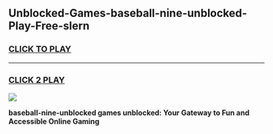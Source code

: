 
## Unblocked-Games-baseball-nine-unblocked-Play-Free-slern
<h3>
<a href="https://premium76.site?title=baseball-nine-unblocked&ref=21A">CLICK TO PLAY</a></h3>
<hr>

<h3>
<a href="https://premium76.site?title=baseball-nine-unblocked&ref=21A">CLICK 2 PLAY</a>
  
</h3>

<a href="https://premium76.site?title=baseball-nine-unblocked&ref=21A"><img src="https://clearcache.store/games.png"></a>


**baseball-nine-unblocked games unblocked: Your Gateway to Fun and Accessible Online Gaming**
